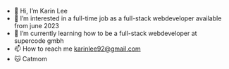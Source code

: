 - 👋 Hi, I’m Karin Lee
- 👀 I’m interested in a full-time job as a full-stack webdeveloper available from june 2023
- 🌱 I’m currently learning how to be a full-stack webdeveloper at supercode gmbh
- 📫 How to reach me karinlee92@gmail.com
- 🐱 Catmom
<!---
kleeblattdev/kleeblattdev is a ✨ special ✨ repository because its `README.md` (this file) appears on your GitHub profile.
You can click the Preview link to take a look at your changes.
--->
